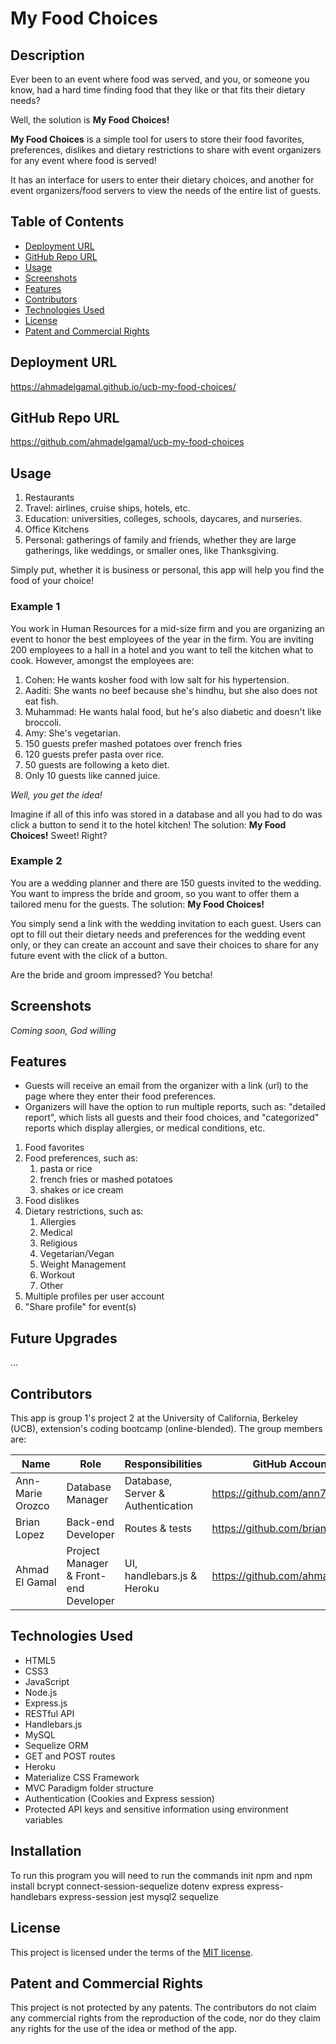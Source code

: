 # My Food Choices

## Description

Ever been to an event where food was served, and you, or someone you know, had a hard time finding food that they like or that fits their dietary needs?

Well, the solution is **My Food Choices!**

**My Food Choices** is a simple tool for users to store their food favorites, preferences, dislikes and dietary restrictions to share with event organizers for any event where food is served!

It has an interface for users to enter their dietary choices, and another for event organizers/food servers to view the needs of the entire list of guests.

## Table of Contents

- [Deployment URL](#Deployment-URL)
- [GitHub Repo URL](#GitHub-Repo-URL)
- [Usage](#Usage)
- [Screenshots](#Screenshots)
- [Features](#Features)
- [Contributors](#Contributors)
- [Technologies Used](#Technologies-Used)
- [License](#License)
- [Patent and Commercial Rights](#Patent-and-Commercial-Rights)

## Deployment URL

https://ahmadelgamal.github.io/ucb-my-food-choices/

## GitHub Repo URL

https://github.com/ahmadelgamal/ucb-my-food-choices

## Usage

1. Restaurants
1. Travel: airlines, cruise ships, hotels, etc.
1. Education: universities, colleges, schools, daycares, and nurseries.
1. Office Kitchens
1. Personal: gatherings of family and friends, whether they are large gatherings, like weddings, or smaller ones, like Thanksgiving.

Simply put, whether it is business or personal, this app will help you find the food of your choice!

### Example 1

You work in Human Resources for a mid-size firm and you are organizing an event to honor the best employees of the year in the firm. You are inviting 200 employees to a hall in a hotel and you want to tell the kitchen what to cook. However, amongst the employees are:

1. Cohen: He wants kosher food with low salt for his hypertension.
1. Aaditi: She wants no beef because she's hindhu, but she also does not eat fish.
1. Muhammad: He wants halal food, but he's also diabetic and doesn't like broccoli.
1. Amy: She's vegetarian.
1. 150 guests prefer mashed potatoes over french fries
1. 120 guests prefer pasta over rice.
1. 50 guests are following a keto diet.
1. Only 10 guests like canned juice.

_Well, you get the idea!_

Imagine if all of this info was stored in a database and all you had to do was click a button to send it to the hotel kitchen! The solution: **My Food Choices!** Sweet! Right?

### Example 2

You are a wedding planner and there are 150 guests invited to the wedding. You want to impress the bride and groom, so you want to offer them a tailored menu for the guests. The solution: **My Food Choices!**

You simply send a link with the wedding invitation to each guest. Users can opt to fill out their dietary needs and preferences for the wedding event only, or they can create an account and save their choices to share for any future event with the click of a button.

Are the bride and groom impressed? You betcha!

## Screenshots

_Coming soon, God willing_

## Features

- Guests will receive an email from the organizer with a link (url) to the page where they enter their food preferences.
- Organizers will have the option to run multiple reports, such as: "detailed report", which lists all guests and their food choices, and "categorized" reports which display allergies, or medical conditions, etc.

1. Food favorites
1. Food preferences, such as:
   1. pasta or rice
   1. french fries or mashed potatoes
   1. shakes or ice cream
1. Food dislikes
1. Dietary restrictions, such as:
   1. Allergies
   1. Medical
   1. Religious
   1. Vegetarian/Vegan
   1. Weight Management
   1. Workout
   1. Other
1. Multiple profiles per user account
1. "Share profile" for event(s)

## Future Upgrades

...

## Contributors

This app is group 1's project 2 at the University of California, Berkeley (UCB), extension's coding bootcamp (online-blended). The group members are:

| Name             | Role                                  | Responsibilities                  | GitHub Account                  |
| ---------------- | ------------------------------------- | --------------------------------- | ------------------------------- |
| Ann-Marie Orozco | Database Manager                      | Database, Server & Authentication | https://github.com/ann760       |
| Brian Lopez      | Back-end Developer                    | Routes & tests                    | https://github.com/brianslopez  |
| Ahmad El Gamal   | Project Manager & Front-end Developer | UI, handlebars.js & Heroku        | https://github.com/ahmadelgamal |

## Technologies Used

- HTML5
- CSS3
- JavaScript
- Node.js
- Express.js
- RESTful API
- Handlebars.js
- MySQL
- Sequelize ORM
- GET and POST routes
- Heroku
- Materialize CSS Framework
- MVC Paradigm folder structure
- Authentication (Cookies and Express session)
- Protected API keys and sensitive information using environment variables

## Installation

To run this program you will need to run the commands
init npm
and
npm install bcrypt connect-session-sequelize dotenv express express-handlebars express-session jest mysql2 sequelize

## License

This project is licensed under the terms of the [MIT license](LICENSE).

## Patent and Commercial Rights

This project is not protected by any patents. The contributors do not claim any commercial rights from the reproduction of the code, nor do they claim any rights for the use of the idea or method of the app.
